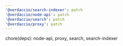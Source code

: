 ```yaml
---
'@verdaccio/search-indexer': patch
'@verdaccio/node-api': patch
'@verdaccio/search': patch
'@verdaccio/proxy': patch
---
```


chore(deps): node-api, proxy, search, search-indexer
